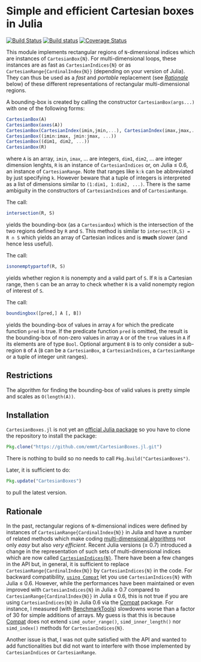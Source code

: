 # Simple and efficient Cartesian boxes in Julia

[![Build Status](https://img.shields.io/travis/emmt/CartesianBoxes.jl.svg?style=flat-square&label=linux)](https://travis-ci.org/emmt/CartesianBoxes.jl)
[![Build status](https://img.shields.io/appveyor/ci/emmt/CartesianBoxes-jl.svg?style=flat-square&label=windows)](https://ci.appveyor.com/project/emmt/CartesianBoxes-jl/branch/master)
[![Coverage Status](http://img.shields.io/coveralls/emmt/CartesianBoxes.jl.svg?style=flat-square)](https://coveralls.io/r/emmt/CartesianBoxes.jl?branch=master)


This module implements rectangular regions of `N`-dimensional indices which are
instances of `CartesianBox{N}`.  For multi-dimensional loops, these instances
are as fast as `CartesianIndices{N}` or as `CartesianRange{CardinalIndex{N}}`
(depending on your version of Julia).  They can thus be used as a *fast* and
*portable* replacement (see [*Rationale*](#rationale) below) of these different
representations of rectangular multi-dimensional regions.

A bounding-box is created by calling the constructor `CartesianBox(args...)` with one of the following forms:
```julia
CartesianBox(A)
CartesianBox(axes(A))
CartesianBox(CartesianIndex(imin,jmin,...), CartesianIndex(imax,jmax,...))
CartesianBox((imin:imax, jmin:jmax, ...))
CartesianBox((dim1, dim2, ...))
CartesianBox(R)
```

where `A` is an array, `imin`, `imax`, ... are integers, `dim1`, `dim2`,
... are integer dimension lenghts, `R` is an instance of `CartesianIndices` or,
on Julia ≤ 0.6, an instance of `CartesianRange`.  Note that ranges like `k:k`
can be abbreviated by just specifying `k`.  However beware that a tuple of
integers is interpreted as a list of dimensions similar to `(1:dim1, 1:dim2,
...)`.  There is the same ambiguity in the constructors of `CartesianIndices`
and of `CartesianRange`.

The call:

```julia
intersection(R, S)
```

yields the bounding-box (as a `CartesianBox`) which is the intersection of the
two regions defined by `R` and `S`.  This method is similar to `intersect(R,S)
= R ∩ S` which yields an array of Cartesian indices and is **much** slower (and
hence less useful).

The call:

```julia
isnonemptypartof(R, S)
```

yields whether region `R` is nonempty and a valid part of `S`.  If `R` is a
Cartesian range, then `S` can be an array to check whether `R` is a valid
nonempty region of interest of `S`.

The call:

```julia
boundingbox([pred,] A [, B])
```

yields the bounding-box of values in array `A` for which the predicate function
`pred` is true.  If the predicate function `pred` is omitted, the result is the
bounding-box of non-zero values in array `A` or of the `true` values in `A` if
its elements are of type `Bool`.  Optional argument `B` is to only consider a
sub-region `B` of `A` (`B` can be a `CartesianBox`, a `CartesianIndices`, a
`CartesianRange` or a tuple of integer unit ranges).


## Restrictions

The algorithm for finding the bounding-box of valid values is pretty simple
and scales as `O(length(A))`.


## Installation

`CartesianBoxes.jl` is not yet an
[official Julia package](https://pkg.julialang.org/) so you have to clone the
repository to install the package:

```julia
Pkg.clone("https://github.com/emmt/CartesianBoxes.jl.git")
```

There is nothing to build so no needs to call `Pkg.build("CartesianBoxes")`.

Later, it is sufficient to do:

```julia
Pkg.update("CartesianBoxes")
```

to pull the latest version.


## Rationale

In the past, rectangular regions of `N`-dimensional indices were defined by
instances of `CartesianRange{CardinalIndex{N}}` in Julia and have a number of
related methods which make coding [multi-dimensional
algorithms](https://julialang.org/blog/2016/02/iteration) not only *easy* but
also *very efficient*.  Recent Julia versions (≥ 0.7) introduced a change in
the representation of such sets of multi-dimensional indices which are now
called
[`CartesianIndices{N}`](https://github.com/JuliaLang/julia/issues/20974).
There have been a few changes in the API but, in general, it is sufficient to
replace `CartesianRange{CardinalIndex{N}}` by `CartesianIndices{N}` in the
code.  For backward compatibility, [`using
Compat`](https://github.com/JuliaLang/Compat.jl) let you use
`CartesianIndices{N}` with Julia ≤ 0.6.  However, while the performances have
been maintained or even improved with `CartesianIndices{N}` in Julia ≥ 0.7
compared to `CartesianRange{CardinalIndex{N}}` in Julia ≤ 0.6, this is not true
if you are using `CartesianIndices{N}` in Julia 0.6 via the
[Compat](https://github.com/JuliaLang/Compat.jl) package.  For instance, I
measured (with [BenchmarkTools](http://github.com/JuliaCI/BenchmarkTools.jl))
slowdowns worse than a factor of 30 for simple additions of arrays.  My guess
is that this is because [Compat](https://github.com/JuliaLang/Compat.jl) does
not extend `simd_outer_range()`, `simd_inner_length()` nor `simd_index()`
methods for `CartesianIndices{N}`.

Another issue is that, I was not quite satisfied with the API and wanted to add
functionalities but did not want to interfere with those implemented by
`CartesianIndices` or `CartesianRange`.
